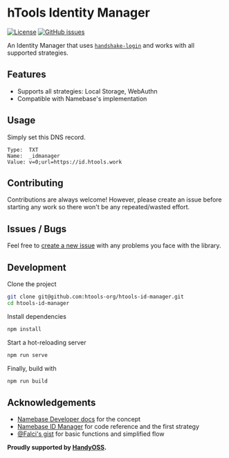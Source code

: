 # hTools Identity Manager

[![License](https://img.shields.io/github/license/htools-org/htools-id-manager)](https://github.com/htools-org/htools-id-manager/blob/master/LICENSE) [![GitHub issues](https://img.shields.io/github/issues/htools-org/htools-id-manager)](https://github.com/htools-org/htools-id-manager/issues)

An Identity Manager that uses [`handshake-login`](https://github.com/htools-org/handshake-login) and works with all supported strategies.

## Features

- Supports all strategies: Local Storage, WebAuthn
- Compatible with Namebase's implementation

## Usage

Simply set this DNS record.

```
Type:  TXT
Name:  _idmanager
Value: v=0;url=https://id.htools.work
```

## Contributing

Contributions are always welcome! However, please create an issue before starting any work so there won't be any repeated/wasted effort.

## Issues / Bugs

Feel free to [create a new issue](https://github.com/htools-org/htools-id-manager/issues/new) with any problems you face with the library.

## Development

Clone the project

```sh
git clone git@github.com:htools-org/htools-id-manager.git
cd htools-id-manager
```

Install dependencies

```sh
npm install
```

Start a hot-reloading server

```sh
npm run serve
```

Finally, build with

```sh
npm run build
```

## Acknowledgements

- [Namebase Developer docs](https://docs.namebase.io/handshake-login/oidc) for the concept
- [Namebase ID Manager](https://github.com/namebasehq/handshake-id-manager) for code reference and the first strategy
- [@Falci's gist](https://gist.github.com/Falci/8e12be1b9538c4521a3d312a02e4682d) for basic functions and simplified flow

**Proudly supported by [HandyOSS](https://github.com/HandyOSS/HandyGrants).**
